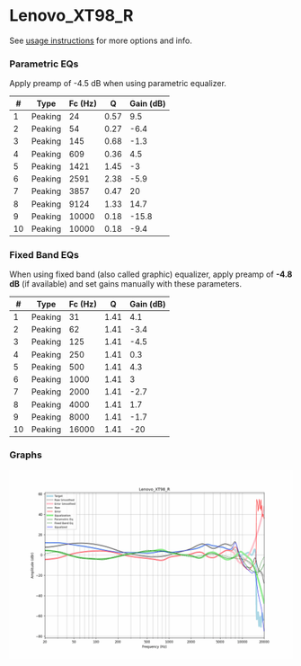 # Lenovo_XT98_R
See [usage instructions](https://github.com/jaakkopasanen/AutoEq#usage) for more options and info.

### Parametric EQs
Apply preamp of -4.5 dB when using parametric equalizer.

|   # | Type    |   Fc (Hz) |    Q |   Gain (dB) |
|-----|---------|-----------|------|-------------|
|   1 | Peaking |        24 | 0.57 |         9.5 |
|   2 | Peaking |        54 | 0.27 |        -6.4 |
|   3 | Peaking |       145 | 0.68 |        -1.3 |
|   4 | Peaking |       609 | 0.36 |         4.5 |
|   5 | Peaking |      1421 | 1.45 |        -3   |
|   6 | Peaking |      2591 | 2.38 |        -5.9 |
|   7 | Peaking |      3857 | 0.47 |        20   |
|   8 | Peaking |      9124 | 1.33 |        14.7 |
|   9 | Peaking |     10000 | 0.18 |       -15.8 |
|  10 | Peaking |     10000 | 0.18 |        -9.4 |

### Fixed Band EQs
When using fixed band (also called graphic) equalizer, apply preamp of **-4.8 dB** (if available) and set gains manually with these parameters.

|   # | Type    |   Fc (Hz) |    Q |   Gain (dB) |
|-----|---------|-----------|------|-------------|
|   1 | Peaking |        31 | 1.41 |         4.1 |
|   2 | Peaking |        62 | 1.41 |        -3.4 |
|   3 | Peaking |       125 | 1.41 |        -4.5 |
|   4 | Peaking |       250 | 1.41 |         0.3 |
|   5 | Peaking |       500 | 1.41 |         4.3 |
|   6 | Peaking |      1000 | 1.41 |         3   |
|   7 | Peaking |      2000 | 1.41 |        -2.7 |
|   8 | Peaking |      4000 | 1.41 |         1.7 |
|   9 | Peaking |      8000 | 1.41 |        -1.7 |
|  10 | Peaking |     16000 | 1.41 |       -20   |

### Graphs
![](./Lenovo_XT98_R.png)

